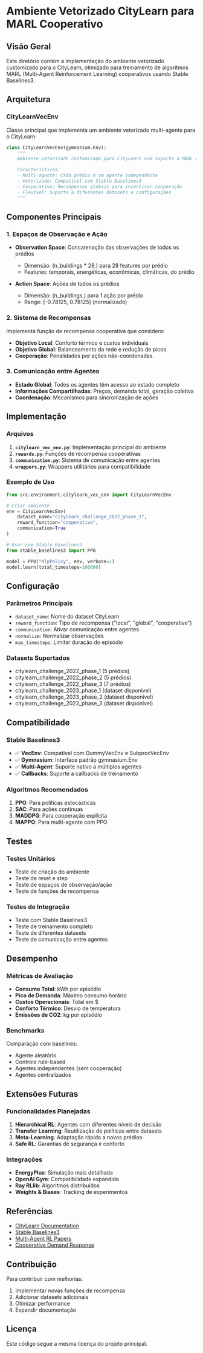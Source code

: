 # Ambiente Vetorizado CityLearn para MARL Cooperativo

## Visão Geral

Este diretório contém a implementação do ambiente vetorizado customizado para o CityLearn, otimizado para treinamento de algoritmos MARL (Multi-Agent Reinforcement Learning) cooperativos usando Stable Baselines3.

## Arquitetura

### CityLearnVecEnv

Classe principal que implementa um ambiente vetorizado multi-agente para o CityLearn:

```python
class CityLearnVecEnv(gymnasium.Env):
    """
    Ambiente vetorizado customizado para CityLearn com suporte a MARL cooperativo.

    Características:
    - Multi-agente: Cada prédio é um agente independente
    - Vetorizado: Compatível com Stable Baselines3
    - Cooperativo: Recompensas globais para incentivar cooperação
    - Flexível: Suporte a diferentes datasets e configurações
    """
```

## Componentes Principais

### 1. Espaços de Observação e Ação

- **Observation Space**: Concatenação das observações de todos os prédios
  - Dimensão: (n_buildings * 28,) para 28 features por prédio
  - Features: temporais, energéticas, econômicas, climáticas, do prédio

- **Action Space**: Ações de todos os prédios
  - Dimensão: (n_buildings,) para 1 ação por prédio
  - Range: [-0.78125, 0.78125] (normalizado)

### 2. Sistema de Recompensas

Implementa função de recompensa cooperativa que considera:

- **Objetivo Local**: Conforto térmico e custos individuais
- **Objetivo Global**: Balanceamento da rede e redução de picos
- **Cooperação**: Penalidades por ações não-coordenadas

### 3. Comunicação entre Agentes

- **Estado Global**: Todos os agentes têm acesso ao estado completo
- **Informações Compartilhadas**: Preços, demanda total, geração coletiva
- **Coordenação**: Mecanismos para sincronização de ações

## Implementação

### Arquivos

1. **`citylearn_vec_env.py`**: Implementação principal do ambiente
2. **`rewards.py`**: Funções de recompensa cooperativas
3. **`communication.py`**: Sistema de comunicação entre agentes
4. **`wrappers.py`**: Wrappers utilitários para compatibilidade

### Exemplo de Uso

```python
from src.environment.citylearn_vec_env import CityLearnVecEnv

# Criar ambiente
env = CityLearnVecEnv(
    dataset_name="citylearn_challenge_2022_phase_1",
    reward_function="cooperative",
    communication=True
)

# Usar com Stable Baselines3
from stable_baselines3 import PPO

model = PPO("MlpPolicy", env, verbose=1)
model.learn(total_timesteps=100000)
```

## Configuração

### Parâmetros Principais

- `dataset_name`: Nome do dataset CityLearn
- `reward_function`: Tipo de recompensa ("local", "global", "cooperative")
- `communication`: Ativar comunicação entre agentes
- `normalize`: Normalizar observações
- `max_timesteps`: Limitar duração do episódio

### Datasets Suportados

- citylearn_challenge_2022_phase_1 (5 prédios)
- citylearn_challenge_2022_phase_2 (5 prédios)
- citylearn_challenge_2022_phase_3 (7 prédios)
- citylearn_challenge_2023_phase_1 (dataset disponível)
- citylearn_challenge_2023_phase_2 (dataset disponível)
- citylearn_challenge_2023_phase_3 (dataset disponível)

## Compatibilidade

### Stable Baselines3

- ✅ **VecEnv**: Compatível com DummyVecEnv e SubprocVecEnv
- ✅ **Gymnasium**: Interface padrão gymnasium.Env
- ✅ **Multi-Agent**: Suporte nativo a múltiplos agentes
- ✅ **Callbacks**: Suporte a callbacks de treinamento

### Algoritmos Recomendados

1. **PPO**: Para políticas estocásticas
2. **SAC**: Para ações contínuas
3. **MADDPG**: Para cooperação explícita
4. **MAPPO**: Para multi-agente com PPO

## Testes

### Testes Unitários

- Teste de criação do ambiente
- Teste de reset e step
- Teste de espaços de observação/ação
- Teste de funções de recompensa

### Testes de Integração

- Teste com Stable Baselines3
- Teste de treinamento completo
- Teste de diferentes datasets
- Teste de comunicação entre agentes

## Desempenho

### Métricas de Avaliação

- **Consumo Total**: kWh por episódio
- **Pico de Demanda**: Máximo consumo horário
- **Custos Operacionais**: Total em $
- **Conforto Térmico**: Desvio de temperatura
- **Emissões de CO2**: kg por episódio

### Benchmarks

Comparação com baselines:
- Agente aleatório
- Controle rule-based
- Agentes independentes (sem cooperação)
- Agentes centralizados

## Extensões Futuras

### Funcionalidades Planejadas

1. **Hierarchical RL**: Agentes com diferentes níveis de decisão
2. **Transfer Learning**: Reutilização de políticas entre datasets
3. **Meta-Learning**: Adaptação rápida a novos prédios
4. **Safe RL**: Garantias de segurança e conforto

### Integrações

- **EnergyPlus**: Simulação mais detalhada
- **OpenAI Gym**: Compatibilidade expandida
- **Ray RLlib**: Algoritmos distribuídos
- **Weights & Biases**: Tracking de experimentos

## Referências

- [CityLearn Documentation](https://intelligent-environments-lab.github.io/CityLearn/)
- [Stable Baselines3](https://stable-baselines3.readthedocs.io/)
- [Multi-Agent RL Papers](https://arxiv.org/abs/2011.00583)
- [Cooperative Demand Response](https://arxiv.org/abs/2003.04246)

## Contribuição

Para contribuir com melhorias:

1. Implementar novas funções de recompensa
2. Adicionar datasets adicionais
3. Otimizar performance
4. Expandir documentação

## Licença

Este código segue a mesma licença do projeto principal.